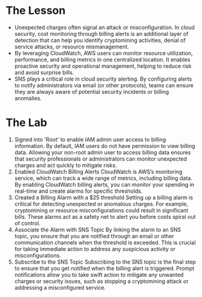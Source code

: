 # The Lesson

- Unexpected charges often signal an attack or misconfiguration. In cloud security, cost monitoring through billing alerts is an additional layer of detection that can help you identify cryptomining activities, denial of service attacks, or resource mismanagement.
- By leveraging CloudWatch, AWS users can monitor resource utilization, performance, and billing metrics in one centralized location. It enables proactive security and operational management, helping to reduce risk and avoid surprise bills.
- SNS plays a critical role in cloud security alerting. By configuring alerts to notify administrators via email (or other protocols), teams can ensure they are always aware of potential security incidents or billing anomalies.
# The Lab

1. Signed into 'Root' to enable IAM admin user access to billing information.
		By default, IAM users do not have permission to view billing data. Allowing your non-root admin user to access billing data ensures that security professionals or administrators can monitor unexpected charges and act quickly to mitigate risks.
2. Enabled CloudWatch Billing Alerts
		CloudWatch is AWS’s monitoring service, which can track a wide range of metrics, including billing data. By enabling CloudWatch billing alerts, you can monitor your spending in real-time and create alarms for specific thresholds.
3.  Created a Billing Alarm with a $25 threshold
		Setting up a billing alarm is critical for detecting unexpected or anomalous charges. For example, cryptomining or resource misconfigurations could result in significant bills. These alarms act as a safety net to alert you before costs spiral out of control.
4. Associate the Alarm with SNS Topic
		By linking the alarm to an SNS topic, you ensure that you are notified through an email or other communication channels when the threshold is exceeded. This is crucial for taking immediate action to address any suspicious activity or misconfigurations.
5. Subscribe to the SNS Topic
		Subscribing to the SNS topic is the final step to ensure that you get notified when the billing alert is triggered. Prompt notifications allow you to take swift action to mitigate any unwanted charges or security issues, such as stopping a cryptomining attack or addressing a misconfigured service.